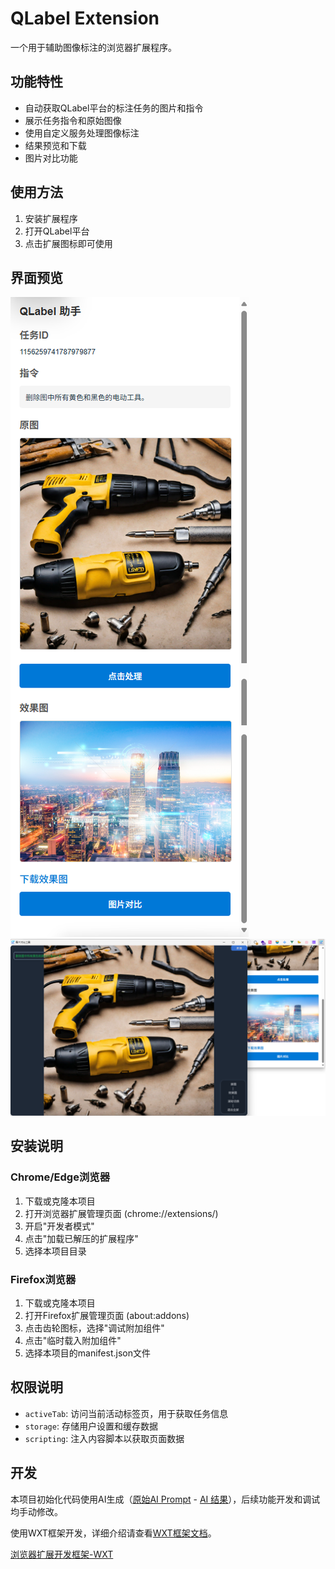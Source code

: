 # QLabel Extension

一个用于辅助图像标注的浏览器扩展程序。

## 功能特性

- 自动获取QLabel平台的标注任务的图片和指令
- 展示任务指令和原始图像
- 使用自定义服务处理图像标注
- 结果预览和下载
- 图片对比功能

## 使用方法

1. 安装扩展程序
2. 打开QLabel平台
3. 点击扩展图标即可使用

## 界面预览

![QLabel Extension界面截图](./assets/screenshot_2025-08-26_20-06-09.png)
![QLabel Extension界面截图](./assets/screenshot_2025-08-26_20-07-21.png)

## 安装说明

### Chrome/Edge浏览器

1. 下载或克隆本项目
2. 打开浏览器扩展管理页面 (chrome://extensions/)
3. 开启"开发者模式"
4. 点击"加载已解压的扩展程序"
5. 选择本项目目录

### Firefox浏览器

1. 下载或克隆本项目
2. 打开Firefox扩展管理页面 (about:addons)
3. 点击齿轮图标，选择"调试附加组件"
4. 点击"临时载入附加组件"
5. 选择本项目的manifest.json文件

## 权限说明

- `activeTab`: 访问当前活动标签页，用于获取任务信息
- `storage`: 存储用户设置和缓存数据
- `scripting`: 注入内容脚本以获取页面数据

## 开发
本项目初始化代码使用AI生成（[原始AI Prompt](../material/qlabel-files/README.md) - [AI 结果](../material/qlabel-files/ai.md)），后续功能开发和调试均手动修改。

使用WXT框架开发，详细介绍请查看[WXT框架文档](https://github.com/wxt-dev/wxt)。

[浏览器扩展开发框架-WXT](../use-WXT.md)